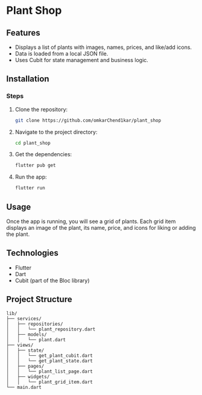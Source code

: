 # Plant Shop 

## Features

- Displays a list of plants with images, names, prices, and like/add icons.
- Data is loaded from a local JSON file.
- Uses Cubit for state management and business logic.

## Installation
### Steps

1. Clone the repository:

    ```bash
    git clone https://github.com/omkarChend1kar/plant_shop
    ```

2. Navigate to the project directory:

    ```bash
    cd plant_shop
    ```

3. Get the dependencies:

    ```bash
    flutter pub get
    ```

4. Run the app:

    ```bash
    flutter run
    ```

## Usage

Once the app is running, you will see a grid of plants. Each grid item displays an image of the plant, its name, price, and icons for liking or adding the plant.

## Technologies

- Flutter
- Dart
- Cubit (part of the Bloc library)

## Project Structure

```plaintext
lib/
├── services/
│   ├── repositories/
│   │   └── plant_repository.dart
│   ├── models/
│   │   └── plant.dart
├── views/
│   ├── state/
│   │   └── get_plant_cubit.dart
│   │   └── get_plant_state.dart
│   ├── pages/
│   │   └── plant_list_page.dart
│   ├── widgets/
│   │   └── plant_grid_item.dart
└── main.dart

